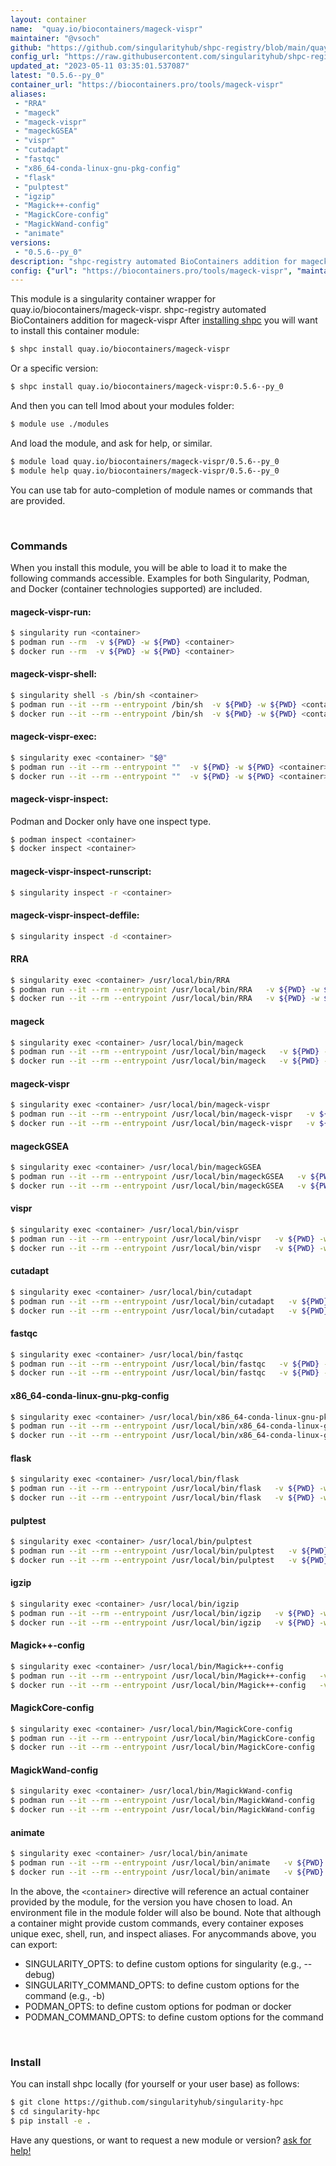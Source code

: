 ```yaml
---
layout: container
name:  "quay.io/biocontainers/mageck-vispr"
maintainer: "@vsoch"
github: "https://github.com/singularityhub/shpc-registry/blob/main/quay.io/biocontainers/mageck-vispr/container.yaml"
config_url: "https://raw.githubusercontent.com/singularityhub/shpc-registry/main/quay.io/biocontainers/mageck-vispr/container.yaml"
updated_at: "2023-05-11 03:35:01.537087"
latest: "0.5.6--py_0"
container_url: "https://biocontainers.pro/tools/mageck-vispr"
aliases:
 - "RRA"
 - "mageck"
 - "mageck-vispr"
 - "mageckGSEA"
 - "vispr"
 - "cutadapt"
 - "fastqc"
 - "x86_64-conda-linux-gnu-pkg-config"
 - "flask"
 - "pulptest"
 - "igzip"
 - "Magick++-config"
 - "MagickCore-config"
 - "MagickWand-config"
 - "animate"
versions:
 - "0.5.6--py_0"
description: "shpc-registry automated BioContainers addition for mageck-vispr"
config: {"url": "https://biocontainers.pro/tools/mageck-vispr", "maintainer": "@vsoch", "description": "shpc-registry automated BioContainers addition for mageck-vispr", "latest": {"0.5.6--py_0": "sha256:a934573b0aa1b48a5efaec6f764960a365443c614fa7f22cad94e0744b45a77b"}, "tags": {"0.5.6--py_0": "sha256:a934573b0aa1b48a5efaec6f764960a365443c614fa7f22cad94e0744b45a77b"}, "docker": "quay.io/biocontainers/mageck-vispr", "aliases": {"RRA": "/usr/local/bin/RRA", "mageck": "/usr/local/bin/mageck", "mageck-vispr": "/usr/local/bin/mageck-vispr", "mageckGSEA": "/usr/local/bin/mageckGSEA", "vispr": "/usr/local/bin/vispr", "cutadapt": "/usr/local/bin/cutadapt", "fastqc": "/usr/local/bin/fastqc", "x86_64-conda-linux-gnu-pkg-config": "/usr/local/bin/x86_64-conda-linux-gnu-pkg-config", "flask": "/usr/local/bin/flask", "pulptest": "/usr/local/bin/pulptest", "igzip": "/usr/local/bin/igzip", "Magick++-config": "/usr/local/bin/Magick++-config", "MagickCore-config": "/usr/local/bin/MagickCore-config", "MagickWand-config": "/usr/local/bin/MagickWand-config", "animate": "/usr/local/bin/animate"}}
---
```


This module is a singularity container wrapper for quay.io/biocontainers/mageck-vispr.
shpc-registry automated BioContainers addition for mageck-vispr
After [installing shpc](#install) you will want to install this container module:


```bash
$ shpc install quay.io/biocontainers/mageck-vispr
```

Or a specific version:

```bash
$ shpc install quay.io/biocontainers/mageck-vispr:0.5.6--py_0
```

And then you can tell lmod about your modules folder:

```bash
$ module use ./modules
```

And load the module, and ask for help, or similar.

```bash
$ module load quay.io/biocontainers/mageck-vispr/0.5.6--py_0
$ module help quay.io/biocontainers/mageck-vispr/0.5.6--py_0
```

You can use tab for auto-completion of module names or commands that are provided.

<br>

### Commands

When you install this module, you will be able to load it to make the following commands accessible.
Examples for both Singularity, Podman, and Docker (container technologies supported) are included.

#### mageck-vispr-run:

```bash
$ singularity run <container>
$ podman run --rm  -v ${PWD} -w ${PWD} <container>
$ docker run --rm  -v ${PWD} -w ${PWD} <container>
```

#### mageck-vispr-shell:

```bash
$ singularity shell -s /bin/sh <container>
$ podman run --it --rm --entrypoint /bin/sh  -v ${PWD} -w ${PWD} <container>
$ docker run --it --rm --entrypoint /bin/sh  -v ${PWD} -w ${PWD} <container>
```

#### mageck-vispr-exec:

```bash
$ singularity exec <container> "$@"
$ podman run --it --rm --entrypoint ""  -v ${PWD} -w ${PWD} <container> "$@"
$ docker run --it --rm --entrypoint ""  -v ${PWD} -w ${PWD} <container> "$@"
```

#### mageck-vispr-inspect:

Podman and Docker only have one inspect type.

```bash
$ podman inspect <container>
$ docker inspect <container>
```

#### mageck-vispr-inspect-runscript:

```bash
$ singularity inspect -r <container>
```

#### mageck-vispr-inspect-deffile:

```bash
$ singularity inspect -d <container>
```


#### RRA

```bash
$ singularity exec <container> /usr/local/bin/RRA
$ podman run --it --rm --entrypoint /usr/local/bin/RRA   -v ${PWD} -w ${PWD} <container> -c " $@"
$ docker run --it --rm --entrypoint /usr/local/bin/RRA   -v ${PWD} -w ${PWD} <container> -c " $@"
```


#### mageck

```bash
$ singularity exec <container> /usr/local/bin/mageck
$ podman run --it --rm --entrypoint /usr/local/bin/mageck   -v ${PWD} -w ${PWD} <container> -c " $@"
$ docker run --it --rm --entrypoint /usr/local/bin/mageck   -v ${PWD} -w ${PWD} <container> -c " $@"
```


#### mageck-vispr

```bash
$ singularity exec <container> /usr/local/bin/mageck-vispr
$ podman run --it --rm --entrypoint /usr/local/bin/mageck-vispr   -v ${PWD} -w ${PWD} <container> -c " $@"
$ docker run --it --rm --entrypoint /usr/local/bin/mageck-vispr   -v ${PWD} -w ${PWD} <container> -c " $@"
```


#### mageckGSEA

```bash
$ singularity exec <container> /usr/local/bin/mageckGSEA
$ podman run --it --rm --entrypoint /usr/local/bin/mageckGSEA   -v ${PWD} -w ${PWD} <container> -c " $@"
$ docker run --it --rm --entrypoint /usr/local/bin/mageckGSEA   -v ${PWD} -w ${PWD} <container> -c " $@"
```


#### vispr

```bash
$ singularity exec <container> /usr/local/bin/vispr
$ podman run --it --rm --entrypoint /usr/local/bin/vispr   -v ${PWD} -w ${PWD} <container> -c " $@"
$ docker run --it --rm --entrypoint /usr/local/bin/vispr   -v ${PWD} -w ${PWD} <container> -c " $@"
```


#### cutadapt

```bash
$ singularity exec <container> /usr/local/bin/cutadapt
$ podman run --it --rm --entrypoint /usr/local/bin/cutadapt   -v ${PWD} -w ${PWD} <container> -c " $@"
$ docker run --it --rm --entrypoint /usr/local/bin/cutadapt   -v ${PWD} -w ${PWD} <container> -c " $@"
```


#### fastqc

```bash
$ singularity exec <container> /usr/local/bin/fastqc
$ podman run --it --rm --entrypoint /usr/local/bin/fastqc   -v ${PWD} -w ${PWD} <container> -c " $@"
$ docker run --it --rm --entrypoint /usr/local/bin/fastqc   -v ${PWD} -w ${PWD} <container> -c " $@"
```


#### x86_64-conda-linux-gnu-pkg-config

```bash
$ singularity exec <container> /usr/local/bin/x86_64-conda-linux-gnu-pkg-config
$ podman run --it --rm --entrypoint /usr/local/bin/x86_64-conda-linux-gnu-pkg-config   -v ${PWD} -w ${PWD} <container> -c " $@"
$ docker run --it --rm --entrypoint /usr/local/bin/x86_64-conda-linux-gnu-pkg-config   -v ${PWD} -w ${PWD} <container> -c " $@"
```


#### flask

```bash
$ singularity exec <container> /usr/local/bin/flask
$ podman run --it --rm --entrypoint /usr/local/bin/flask   -v ${PWD} -w ${PWD} <container> -c " $@"
$ docker run --it --rm --entrypoint /usr/local/bin/flask   -v ${PWD} -w ${PWD} <container> -c " $@"
```


#### pulptest

```bash
$ singularity exec <container> /usr/local/bin/pulptest
$ podman run --it --rm --entrypoint /usr/local/bin/pulptest   -v ${PWD} -w ${PWD} <container> -c " $@"
$ docker run --it --rm --entrypoint /usr/local/bin/pulptest   -v ${PWD} -w ${PWD} <container> -c " $@"
```


#### igzip

```bash
$ singularity exec <container> /usr/local/bin/igzip
$ podman run --it --rm --entrypoint /usr/local/bin/igzip   -v ${PWD} -w ${PWD} <container> -c " $@"
$ docker run --it --rm --entrypoint /usr/local/bin/igzip   -v ${PWD} -w ${PWD} <container> -c " $@"
```


#### Magick++-config

```bash
$ singularity exec <container> /usr/local/bin/Magick++-config
$ podman run --it --rm --entrypoint /usr/local/bin/Magick++-config   -v ${PWD} -w ${PWD} <container> -c " $@"
$ docker run --it --rm --entrypoint /usr/local/bin/Magick++-config   -v ${PWD} -w ${PWD} <container> -c " $@"
```


#### MagickCore-config

```bash
$ singularity exec <container> /usr/local/bin/MagickCore-config
$ podman run --it --rm --entrypoint /usr/local/bin/MagickCore-config   -v ${PWD} -w ${PWD} <container> -c " $@"
$ docker run --it --rm --entrypoint /usr/local/bin/MagickCore-config   -v ${PWD} -w ${PWD} <container> -c " $@"
```


#### MagickWand-config

```bash
$ singularity exec <container> /usr/local/bin/MagickWand-config
$ podman run --it --rm --entrypoint /usr/local/bin/MagickWand-config   -v ${PWD} -w ${PWD} <container> -c " $@"
$ docker run --it --rm --entrypoint /usr/local/bin/MagickWand-config   -v ${PWD} -w ${PWD} <container> -c " $@"
```


#### animate

```bash
$ singularity exec <container> /usr/local/bin/animate
$ podman run --it --rm --entrypoint /usr/local/bin/animate   -v ${PWD} -w ${PWD} <container> -c " $@"
$ docker run --it --rm --entrypoint /usr/local/bin/animate   -v ${PWD} -w ${PWD} <container> -c " $@"
```



In the above, the `<container>` directive will reference an actual container provided
by the module, for the version you have chosen to load. An environment file in the
module folder will also be bound. Note that although a container
might provide custom commands, every container exposes unique exec, shell, run, and
inspect aliases. For anycommands above, you can export:

 - SINGULARITY_OPTS: to define custom options for singularity (e.g., --debug)
 - SINGULARITY_COMMAND_OPTS: to define custom options for the command (e.g., -b)
 - PODMAN_OPTS: to define custom options for podman or docker
 - PODMAN_COMMAND_OPTS: to define custom options for the command

<br>

### Install

You can install shpc locally (for yourself or your user base) as follows:

```bash
$ git clone https://github.com/singularityhub/singularity-hpc
$ cd singularity-hpc
$ pip install -e .
```

Have any questions, or want to request a new module or version? [ask for help!](https://github.com/singularityhub/singularity-hpc/issues)